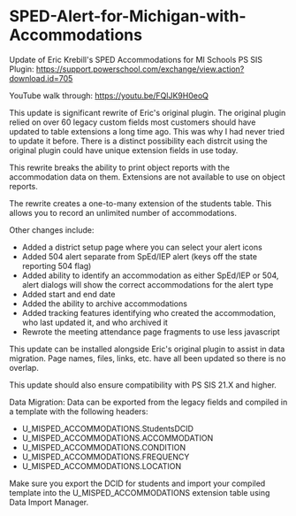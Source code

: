 # SPED-Alert-for-Michigan-with-Accommodations
Update of Eric Krebill's SPED Accommodations for MI Schools PS SIS Plugin:
https://support.powerschool.com/exchange/view.action?download.id=705

YouTube walk through: https://youtu.be/FQlJK9H0eoQ

This update is significant rewrite of Eric's original plugin.
The original plugin relied on over 60 legacy custom fields most
customers should have updated to table extensions a long time ago. This
was why I had never tried to update it before. There is a distinct 
possibility each distrcit using the original plugin could have unique 
extension fields in use today.

This rewrite breaks the ability to print object reports with the
accommodation data on them. Extensions are not available to use on
object reports.

The rewrite creates a one-to-many extension of the students table. This
allows you to record an unlimited number of accommodations.

Other changes include:
- Added a district setup page where you can select your alert icons
- Added 504 alert separate from SpEd/IEP alert (keys off the state reporting 504 flag)
- Added ability to identify an accommodation as either SpEd/IEP or 504, alert dialogs will show the correct accommodations for the alert type
- Added start and end date
- Added the ability to archive accommodations
- Added tracking features identifying who created the accommodation, who last updated it, and who archived it
- Rewrote the meeting attendance page fragments to use less javascript

This update can be installed alongside Eric's original plugin to assist in
data migration. Page names, files, links, etc. have all been updated so there is
no overlap.

This update should also ensure compatibility with PS SIS 21.X and higher.

Data Migration:
Data can be exported from the legacy fields and compiled in a template with the
following headers:
- U_MISPED_ACCOMMODATIONS.StudentsDCID
- U_MISPED_ACCOMMODATIONS.ACCOMMODATION
- U_MISPED_ACCOMMODATIONS.CONDITION
- U_MISPED_ACCOMMODATIONS.FREQUENCY
- U_MISPED_ACCOMMODATIONS.LOCATION

Make sure you export the DCID for students and import your compiled template into
the U_MISPED_ACCOMMODATIONS extension table using Data Import Manager.
